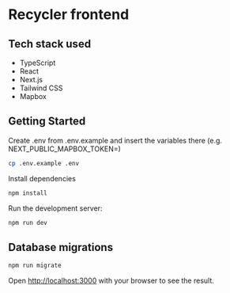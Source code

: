 # Recycler frontend

## Tech stack used

- TypeScript
- React
- Next.js
- Tailwind CSS
- Mapbox

## Getting Started

Create .env from .env.example and insert the variables there (e.g. NEXT_PUBLIC_MAPBOX_TOKEN=)

```bash
cp .env.example .env
```

Install dependencies

```bash
npm install
```

Run the development server:

```bash
npm run dev
```

## Database migrations

```bash
npm run migrate
```

Open [http://localhost:3000](http://localhost:3000) with your browser to see the result.
